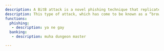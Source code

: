 ```yaml
---
description: A BitB attack is a novel phishing technique that replicates pop-up windows used for SSO in an effort to steal login credentials.
description: This type of attack, which has come to be known as a “browser-in-the-browser” attack was described by an infosec researcher and pentester going by the handle mr.d0x. He noticed that modern means of creating websites (HTML, CSS, and JavaScript tools) have become so advanced they can display practically anything on the page: from fields of any color or shape, to animation that imitates the moving components of the interface. This means that a phisher can also use them to simulate a full-fledged page from a different service inside their own website.
functions:
  phishing:
   - description: ya ne gay
  banking:
   - description: muha dungeon master

---
```

